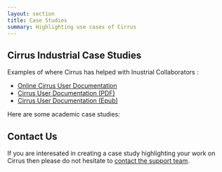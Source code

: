 ```yaml
---
layout: section
title: Case Studies
summary: Highlighting use cases of Cirrus
---
```


## Cirrus Industrial Case Studies

Examples of where Cirrus has helped with Inustrial Collaborators :

* [Online Cirrus User Documentation](http://cirrus.readthedocs.io)
* [Cirrus User Documentation (PDF)](http://readthedocs.org/projects/cirrus/downloads/pdf/master/)
* [Cirrus User Documentation (Epub)](http://readthedocs.org/projects/cirrus/downloads/epub/master/)

Here are some academic case studies:


## Contact Us

If you are interesated in creating a case study highlighting your work on Cirrus then please do not hesitate to
[contact the support team](../support/).
